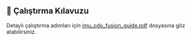 ## 📄 Çalıştırma Kılavuzu
Detaylı çalıştırma adımları için [imu_odo_fusion_guide.pdf](./src/imu_odo_fusion_guide.pdf) dosyasına göz atabilirsiniz.
